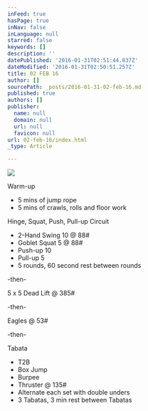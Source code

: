 ```yaml
---
inFeed: true
hasPage: true
inNav: false
inLanguage: null
starred: false
keywords: []
description: ''
datePublished: '2016-01-31T02:51:44.837Z'
dateModified: '2016-01-31T02:50:51.257Z'
title: 02 FEB 16
author: []
sourcePath: _posts/2016-01-31-02-feb-16.md
published: true
authors: []
publisher:
  name: null
  domain: null
  url: null
  favicon: null
url: 02-feb-16/index.html
_type: Article

---
```

![](https://the-grid-user-content.s3-us-west-2.amazonaws.com/0824c5f5-60f4-4ff2-b137-d121919c2073.JPG)

Warm-up

* 5 mins of jump rope
* 5 mins of crawls, rolls and floor work

Hinge, Squat, Push, Pull-up Circuit

* 2-Hand Swing 10 @ 88\#
* Goblet Squat 5 @ 88\#
* Push-up 10
* Pull-up 5
* 5 rounds, 60 second rest between rounds

-then-

5 x 5 Dead Lift @ 385\#

-then-

Eagles @ 53\#

-then-

Tabata

* T2B
* Box Jump
* Burpee
* Thruster @ 135\#
* Alternate each set with double unders
* 3 Tabatas, 3 min rest between Tabatas